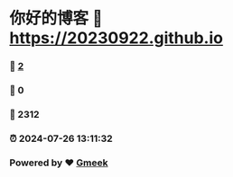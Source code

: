 # 你好的博客 :link: https://20230922.github.io 
### :page_facing_up: [2](https://20230922.github.io/tag.html) 
### :speech_balloon: 0 
### :hibiscus: 2312 
### :alarm_clock: 2024-07-26 13:11:32 
### Powered by :heart: [Gmeek](https://github.com/Meekdai/Gmeek)
